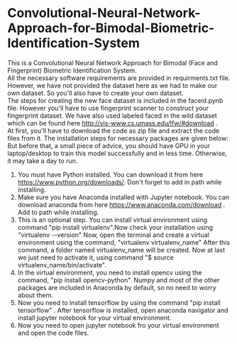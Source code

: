 # Convolutional-Neural-Network-Approach-for-Bimodal-Biometric-Identification-System
This is a Convolutional Neural Network Approach for Bimodal (Face and Fingerprint) Biometric Identification System.  
All the necessary software requirements are provided in requirments.txt file.  
However, we have not provided the dataset here as we had to make our own dataset. So you'll also have to create your own dataset.  
The steps for creating the new face dataset is included in the faceid.pynb file. However you'll have to use fingerprint scanner to construct your fingerprint dataset. We have also used labeled faced in the wild dataset which can be found here http://vis-www.cs.umass.edu/lfw/#download .   
At first, you'll have to download the code as zip file and extract the code files from it. The installation steps for necessary packages are given below:  
But before that, a small piece of advice, you should have GPU in your laptop/desktop to train this model successfully and in less time. Otherwise, it may take a day to run.  
1. You must have Python installed. You can download it from here https://www.python.org/downloads/. Don't forget to add in path while installing.  
2. Make sure you have Anaconda installed with Jupyter notebook. You can download anaconda from here https://www.anaconda.com/download . Add to path while installing.
3. This is an optional step. You can install virtual environment using command "pip install virtualenv".Now check your installation using "virtualenv --version" Now, open the  terminal and create a virtual environment using the command, "virtualenv virtualenv_name" After this command, a folder named virtualenv_name will be created. Now at last we just need to activate it, using command "$ source virtualenv_name/bin/activate".
4.  In the virtual environment, you need to install opencv using the command, "pip install opencv-python". Numpy and most of the other packages are included in Anaconda by default, so no need to worry about them.
5.  Now you need to install tensorflow by using the command "pip install tensorflow" . After tensorflow is installed, open anaconda navigator and install jupyter notebook for your virtual environment.
6.  Now you need to open jupyter notebook fro your virtual environment and open the code files.
